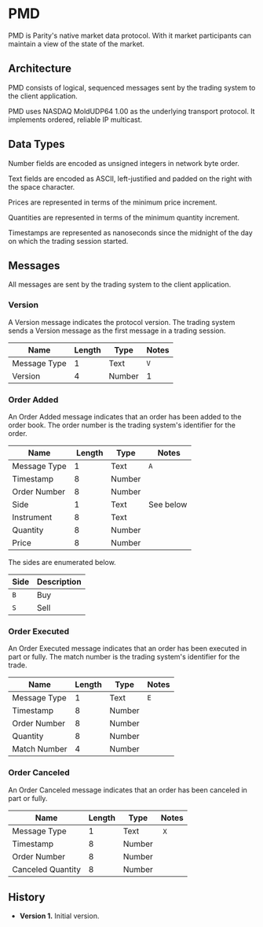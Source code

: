 # PMD

PMD is Parity's native market data protocol. With it market participants can
maintain a view of the state of the market.

## Architecture

PMD consists of logical, sequenced messages sent by the trading system to the
client application.

PMD uses NASDAQ MoldUDP64 1.00 as the underlying transport protocol. It
implements ordered, reliable IP multicast.

## Data Types

Number fields are encoded as unsigned integers in network byte order.

Text fields are encoded as ASCII, left-justified and padded on the right with
the space character.

Prices are represented in terms of the minimum price increment.

Quantities are represented in terms of the minimum quantity increment.

Timestamps are represented as nanoseconds since the midnight of the day on
which the trading session started.

## Messages

All messages are sent by the trading system to the client application.

### Version

A Version message indicates the protocol version. The trading system sends a
Version message as the first message in a trading session.

Name         | Length | Type   | Notes
-------------|--------|--------|------
Message Type |      1 | Text   | `V`
Version      |      4 | Number | 1

### Order Added

An Order Added message indicates that an order has been added to the order
book. The order number is the trading system's identifier for the order.

Name         | Length | Type   | Notes
-------------|--------|--------|----------
Message Type |      1 | Text   | `A`
Timestamp    |      8 | Number |
Order Number |      8 | Number |
Side         |      1 | Text   | See below
Instrument   |      8 | Text   |
Quantity     |      8 | Number |
Price        |      8 | Number |

The sides are enumerated below.

Side | Description
-----|------------
`B`  | Buy
`S`  | Sell

### Order Executed

An Order Executed message indicates that an order has been executed in part
or fully. The match number is the trading system's identifier for the trade.

Name         | Length | Type   | Notes
-------------|--------|--------|------
Message Type |      1 | Text   | `E`
Timestamp    |      8 | Number |
Order Number |      8 | Number |
Quantity     |      8 | Number |
Match Number |      4 | Number |

### Order Canceled

An Order Canceled message indicates that an order has been canceled in part
or fully.

Name              | Length | Type   | Notes
------------------|--------|--------|------
Message Type      |      1 | Text   | `X`
Timestamp         |      8 | Number |
Order Number      |      8 | Number |
Canceled Quantity |      8 | Number |

## History

- **Version 1.** Initial version.
